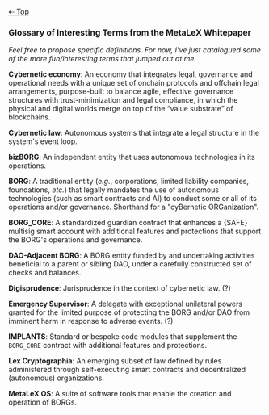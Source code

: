 [⇠ Top](../README.md)

### Glossary of Interesting Terms from the MetaLeX Whitepaper

_Feel free to propose specific definitions. For now, I've just catalogued some of the more fun/interesting terms that jumped out at me._

**Cybernetic economy**: An economy that integrates legal, governance and operational needs with a unique set of onchain protocols and offchain legal arrangements, purpose-built to balance agile, effective governance structures with trust-minimization and legal compliance, in which the physical and digital worlds merge on top of the “value substrate” of blockchains.

**Cybernetic law**: Autonomous systems that integrate a legal structure in the system's event loop.

**bizBORG**: An independent entity that uses autonomous technologies in its operations.

**BORG**: A traditional entity (_e.g._, corporations, limited liability companies, foundations, _etc._) that legally mandates the use of autonomous technologies (such as smart contracts and AI) to conduct some or all of its operations and/or governance. Shorthand for a "cyBernetic ORGanization".

**BORG_CORE**: A standardized guardian contract that enhances a {SAFE} multisig smart account with additional features and protections that support the BORG's operations and governance.

**DAO-Adjacent BORG**: A BORG entity funded by and undertaking activities beneficial to a parent or sibling DAO, under a carefully constructed set of checks and balances.

**Digisprudence**: Jurisprudence in the context of cybernetic law. (?)

**Emergency Supervisor**: A delegate with exceptional unilateral powers granted for the limited purpose of protecting the BORG and/or DAO from imminent harm in response to adverse events. (?)

**IMPLANTS**: Standard or bespoke code modules that supplement the `BORG_CORE` contract with additional features and protections.

**Lex Cryptographia**: An emerging subset of law defined by rules administered through self-executing smart contracts and decentralized (autonomous) organizations.

**MetaLeX OS**: A suite of software tools that enable the creation and operation of BORGs.